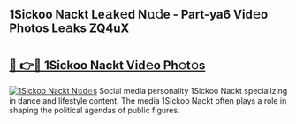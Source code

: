 ## 1Sickoo Nackt Le𝚊k𝚎d N𝚞𝚍e - Part-ya6 Vid𝚎o Photos Le𝚊ks ZQ4uX

# <h2><a href="http://fb0beq.evod.top/?m=1Sickoo+Nackt">🔗 👉🔴 1Sickoo Nackt Vid𝚎o Ph𝚘t𝚘s</a></h2>

[![1Sickoo Nackt N𝚞d𝚎s](https://i.imgur.com/8V9OHl7.gif)](http://fb0beq.evod.top/?m=1Sickoo+Nackt)
Social media personality 1Sickoo Nackt specializing in dance and lifestyle content. The media 1Sickoo Nackt often plays a role in shaping the political agendas of public figures. 
